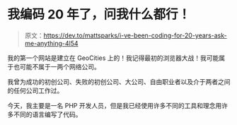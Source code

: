 # 我编码 20 年了，问我什么都行！

> 原文：<https://dev.to/mattsparks/i-ve-been-coding-for-20-years-ask-me-anything-4l54>

我的第一个网站是建立在 GeoCities 上的！我记得最初的浏览器大战！我可能属于也可能不属于一两个网络公司。

我曾为成功的初创公司、失败的初创公司、大公司、自由职业者以及介于两者之间的任何公司工作过。

今天，我主要是一名 PHP 开发人员，但是我已经使用许多不同的工具和理念用许多不同的语言编写了代码。